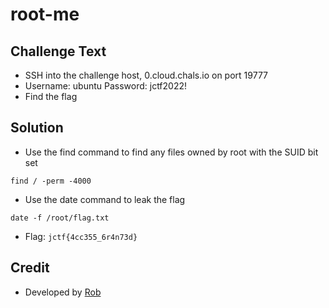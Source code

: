 # root-me

## Challenge Text
* SSH into the challenge host, 0.cloud.chals.io on port 19777
* Username: ubuntu Password: jctf2022!
* Find the flag

## Solution
* Use the find command to find any files owned by root with the SUID bit set
```
find / -perm -4000 
```

* Use the date command to leak the flag
```
date -f /root/flag.txt
```
* Flag: `jctf{4cc355_6r4n73d}`

## Credit
* Developed by [Rob](https://github.com/njccicrob)
